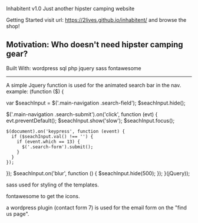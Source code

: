 Inhabitent v1.0
Just another hipster camping website

Getting Started
visit url: https://2lives.github.io/inhabitent/ and browse the shop!

Motivation:
Who doesn't need hipster camping gear?
-----------------------------------------------------------------

Built With:
wordpress
sql
php
jquery
sass
fontawesome

-----------------------------------------------------------------
A simple Jquery function is  used for the animated search bar in the nav.
example:
(function ($) {

  var $seachInput = $('.main-navigation .search-field');
  $seachInput.hide();

  $('.main-navigation .search-submit').on('click', function (evt) {
    evt.preventDefault();
    $seachInput.show('slow');
    $seachInput.focus();

    $(document).on('keypress', function (event) {
      if ($seachInput.val() !== '') {
        if (event.which == 13) {
          $('.search-form').submit();
        }
      }
    });  
  });
  $seachInput.on('blur', function () {
    $seachInput.hide(500);
  });
}(jQuery));

sass used for styling of the templates.

fontawesome to get the icons.

a wordpress plugin (contact form 7) is used for the email form on the "find us page".